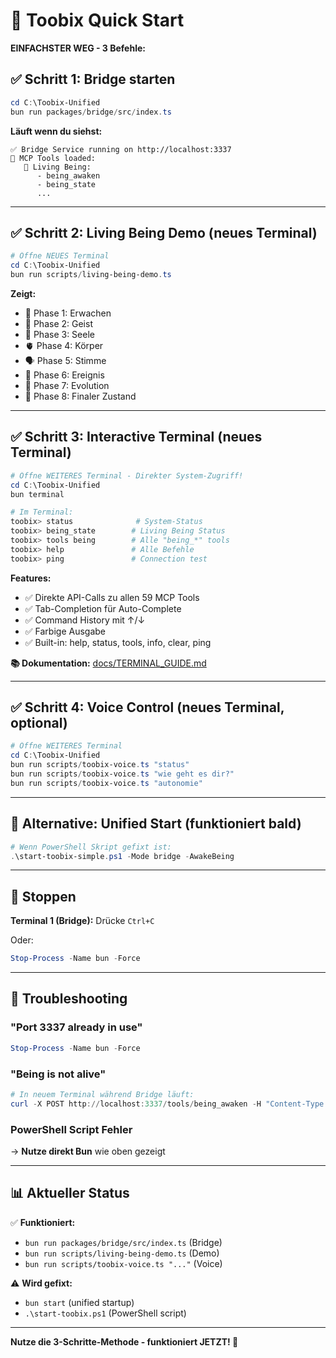 # 🚀 Toobix Quick Start

**EINFACHSTER WEG - 3 Befehle:**

## ✅ Schritt 1: Bridge starten

```powershell
cd C:\Toobix-Unified
bun run packages/bridge/src/index.ts
```

**Läuft wenn du siehst:**
```
✅ Bridge Service running on http://localhost:3337
🔧 MCP Tools loaded:
   🌟 Living Being:
      - being_awaken
      - being_state
      ...
```

---

## ✅ Schritt 2: Living Being Demo (neues Terminal)

```powershell
# Öffne NEUES Terminal
cd C:\Toobix-Unified
bun run scripts/living-being-demo.ts
```

**Zeigt:**
- 🌅 Phase 1: Erwachen
- 🧠 Phase 2: Geist
- 💝 Phase 3: Seele
- 🫀 Phase 4: Körper
- 🗣️ Phase 5: Stimme
- 📖 Phase 6: Ereignis
- 🌱 Phase 7: Evolution
- 🎯 Phase 8: Finaler Zustand

---

## ✅ Schritt 3: Interactive Terminal (neues Terminal)

```powershell
# Öffne WEITERES Terminal - Direkter System-Zugriff!
cd C:\Toobix-Unified
bun terminal

# Im Terminal:
toobix> status              # System-Status
toobix> being_state        # Living Being Status
toobix> tools being        # Alle "being_*" tools
toobix> help               # Alle Befehle
toobix> ping               # Connection test
```

**Features:**
- ✅ Direkte API-Calls zu allen 59 MCP Tools
- ✅ Tab-Completion für Auto-Complete
- ✅ Command History mit ↑/↓
- ✅ Farbige Ausgabe
- ✅ Built-in: help, status, tools, info, clear, ping

**📚 Dokumentation:** [docs/TERMINAL_GUIDE.md](docs/TERMINAL_GUIDE.md)

---

## ✅ Schritt 4: Voice Control (neues Terminal, optional)

```powershell
# Öffne WEITERES Terminal
cd C:\Toobix-Unified
bun run scripts/toobix-voice.ts "status"
bun run scripts/toobix-voice.ts "wie geht es dir?"
bun run scripts/toobix-voice.ts "autonomie"
```

---

## 🎯 Alternative: Unified Start (funktioniert bald)

```powershell
# Wenn PowerShell Skript gefixt ist:
.\start-toobix-simple.ps1 -Mode bridge -AwakeBeing
```

---

## 🛑 Stoppen

**Terminal 1 (Bridge):** Drücke `Ctrl+C`

Oder:
```powershell
Stop-Process -Name bun -Force
```

---

## 🐛 Troubleshooting

### "Port 3337 already in use"
```powershell
Stop-Process -Name bun -Force
```

### "Being is not alive"
```powershell
# In neuem Terminal während Bridge läuft:
curl -X POST http://localhost:3337/tools/being_awaken -H "Content-Type: application/json" -d '{"name":"Toobix"}'
```

### PowerShell Script Fehler
→ **Nutze direkt Bun** wie oben gezeigt

---

## 📊 Aktueller Status

✅ **Funktioniert:**
- `bun run packages/bridge/src/index.ts` (Bridge)
- `bun run scripts/living-being-demo.ts` (Demo)
- `bun run scripts/toobix-voice.ts "..."` (Voice)

⚠ **Wird gefixt:**
- `bun start` (unified startup)
- `.\start-toobix.ps1` (PowerShell script)

---

**Nutze die 3-Schritte-Methode - funktioniert JETZT! 🎉**
